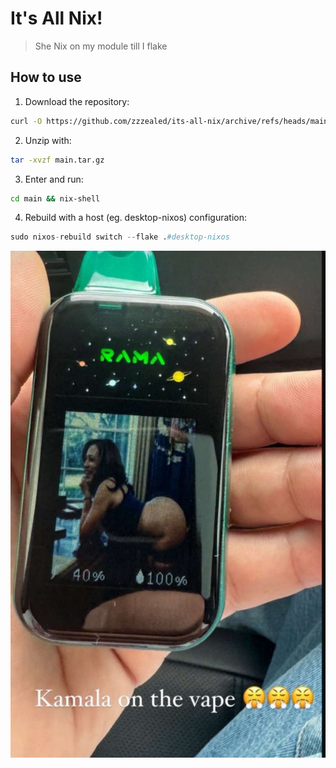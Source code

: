 # It's All Nix!

> She Nix on my module till I flake

## How to use
1. Download the repository:
```sh
curl -O https://github.com/zzzealed/its-all-nix/archive/refs/heads/main.tar.gz
```
2. Unzip with:
```sh
tar -xvzf main.tar.gz
```
3. Enter and run: 
```sh
cd main && nix-shell
```
4. Rebuild with a host (eg. desktop-nixos) configuration:
```nix
sudo nixos-rebuild switch --flake .#desktop-nixos
```

![Kamala on the vape 😤😤😤](./kamala.jpeg)
